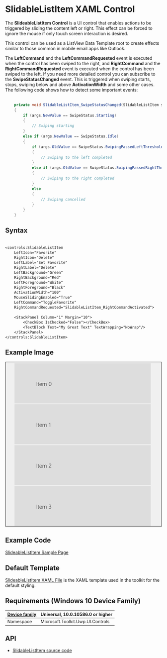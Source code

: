# SlidableListItem XAML Control

The **SlideableListItem Control** is a UI control that enables actions to be triggered by sliding the content left or right. This effect can be forced to ignore the mouse if only touch screen interaction is desired.

This control can be used as a ListView Data Template root to create effects similar to those common in mobile email apps like Outlook.

The **LeftCommand** and the **LeftCommandRequested** event is executed when the control has been swiped to the right, and **RightCommand** and the **RightCommandRequested** event is executed when the control has been swiped to the left. If you need more detailed control you can subscribe to the **SwipeStatusChanged** event. This is triggered when swiping starts, stops, swiping below and above **ActivationWidth** and some other cases. The following code shows how to detect some important events:

```csharp

    private void SlidableListItem_SwipeStatusChanged(SlidableListItem sender, SwipeStatusChangedEventArgs args)
    {
        if (args.NewValue == SwipeStatus.Starting)
        {
            // Swiping starting
        }
        else if (args.NewValue == SwipeStatus.Idle)
        {
            if (args.OldValue == SwipeStatus.SwipingPassedLeftThreshold)
            {
                // Swiping to the left completed
            }
            else if (args.OldValue == SwipeStatus.SwipingPassedRightThreshold)
            {
                // Swiping to the right completed
            }
            else
            {
                // Swiping cancelled
            }
        }
    }

```

## Syntax

```xaml

<controls:SlidableListItem
	LeftIcon="Favorite" 
	RightIcon="Delete" 
	LeftLabel="Set Favorite" 
	RightLabel="Delete"
	LeftBackground="Green" 
	RightBackground="Red"
	LeftForeground="White" 
	RightForeground="Black"
	ActivationWidth="100"
	MouseSlidingEnabled="True"
	LeftCommand="ToggleFavorite"
	RightCommandRequested="SlidableListItem_RightCommandActivated">
	
	<StackPanel Column="1" Margin="10">
		<CheckBox IsChecked="False"></CheckBox>
		<TextBlock Text="My Great Text" TextWrapping="NoWrap"/>            
	</StackPanel>
</controls:SlidableListItem> 

```

## Example Image

![SlidableListItem animation](../resources/images/Controls-SlidableListItem.gif "SlidableListItem")

## Example Code

[SlideableListItem Sample Page](https://github.com/Microsoft/UWPCommunityToolkit/tree/master/Microsoft.Toolkit.Uwp.SampleApp/SamplePages/SlidableListItem)

## Default Template 

[SlideableListItem XAML File](https://github.com/Microsoft/UWPCommunityToolkit/blob/master/Microsoft.Toolkit.Uwp.UI.Controls/SlideableListItem/SlideableListItem.xaml) is the XAML template used in the toolkit for the default styling.

## Requirements (Windows 10 Device Family)

| [Device family](http://go.microsoft.com/fwlink/p/?LinkID=526370) | Universal, 10.0.10586.0 or higher |
| --- | --- |
| Namespace | Microsoft.Toolkit.Uwp.UI.Controls |

## API

* [SlidableListItem source code](https://github.com/Microsoft/UWPCommunityToolkit/tree/master/Microsoft.Toolkit.Uwp.UI.Controls/SlidableListItem)

